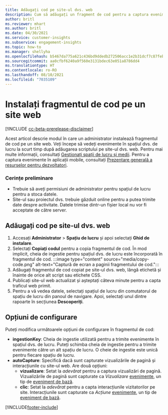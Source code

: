 ```yaml
---
title: Adăugați cod pe site-ul dvs. web
description: Cum să adăugați un fragment de cod pentru a captura evenimente pe site-ul dvs. web.
author: britl
ms.reviewer: mhart
ms.author: britl
ms.date: 04/30/2021
ms.service: customer-insights
ms.subservice: engagement-insights
ms.topic: how-to
ms.manager: shellyha
ms.openlocfilehash: b5467da775a621c436bd9ddedb272506acc1e2b31dcf7c87feb5dd11e2daae2b
ms.sourcegitcommit: aa0cfbf6240a9f560e3131bdec63e051a8786dd4
ms.translationtype: HT
ms.contentlocale: ro-RO
ms.lasthandoff: 08/10/2021
ms.locfileid: "7035109"
---
```

# <a name="install-the-code-snippet-on-a-website"></a>Instalați fragmentul de cod pe un site web

[!INCLUDE [cc-beta-prerelease-disclaimer](includes/cc-beta-prerelease-disclaimer.md)]

Acest articol descrie modul în care un administrator instalează fragmentul de cod pe un site web. Veți începe să vedeți evenimente în spațiul dvs. de lucru la scurt timp după adăugarea scriptului pe site-ul dvs. web. Pentru mai multe informații, consultați [Gestionați spații de lucru și medii](manage-environments-workspaces.md). Pentru a captura evenimente în aplicații mobile, consultați [Prezentare generală a resurselor pentru dezvoltatori](developer-resources.md).


### <a name="prerequisites"></a>Cerințe preliminare

* Trebuie să aveți permisiuni de administrator pentru spațiul de lucru pentru a stoca datele.
* Site-ul sau proiectul dvs. trebuie găzduit online pentru a putea trimite date despre activitate. Datele trimise dintr-un fișier local nu vor fi acceptate de către server.


## <a name="add-code-to-your-website"></a>Adăugați cod pe site-ul dvs. web
1.  Accesați **Administrator** > **Spațiu de lucru** și apoi selectați **Ghid de instalare**.
1. Selectați **Copiați codul** pentru a copia fragmentul de cod. În mod implicit, cheia de ingestie pentru spațiul dvs. de lucru este încorporată în fragmentul de cod.
:::image type="content" source="media/copy-code.png" alt-text="Captură de ecran a paginii fragmentului de cod.":::
3. Adăugați fragmentul de cod copiat pe site-ul dvs. web, lângă <head> etichetă și înainte de orice alt script sau etichete CSS.
4.  Publicați site-ul web actualizat și așteptați câteva minute pentru a capta traficul web primit.
5.  Pentru a vă vedea datele, selectați spațiul de lucru din comutatorul de spațiu de lucru din panoul de navigare. Apoi, selectați unul dintre rapoarte în secțiunea **Descoperiți**.

## <a name="configuration-options"></a>Opțiuni de configurare

Puteți modifica următoarele opțiuni de configurare în fragmentul de cod:

- **ingestionKey**: Cheia de ingestie utilizată pentru a trimite evenimente în spațiul dvs. de lucru. Puteți schimba cheia de ingestie pentru a trimite evenimente către un alt spațiu de lucru. O cheie de ingestie este unică pentru fiecare spațiu de lucru. 
- **autoCapture**: Specifică dacă sunt capturate vizualizările de pagină și interacțiunile cu site-ul web. Are două opțiuni:
    - **vizualizare**: Setat la *adevărat* pentru a captura vizualizări de pagină. Vizualizările de pagină sunt capturate ca *Vizualizare* [evenimente](glossary.md#event), un tip de [eveniment de bază](glossary.md#base-event).
    - **clic**: Setat la *adevărat* pentru a capta interacțiunile vizitatorilor pe site. Interacțiunile sunt capturate ca *Acțiune* [evenimente](glossary.md#event), un tip de [eveniment de bază](glossary.md#base-event).

[!INCLUDE[footer-include](../includes/footer-banner.md)]
